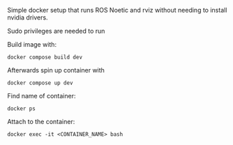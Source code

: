 Simple docker setup that runs ROS Noetic and rviz without needing to install nvidia drivers.

Sudo privileges are needed to run

Build image with:
```
docker compose build dev
```

Afterwards spin up container with
```
docker compose up dev
```

Find name of container:
```
docker ps
```

Attach to the container:
```
docker exec -it <CONTAINER_NAME> bash
```

